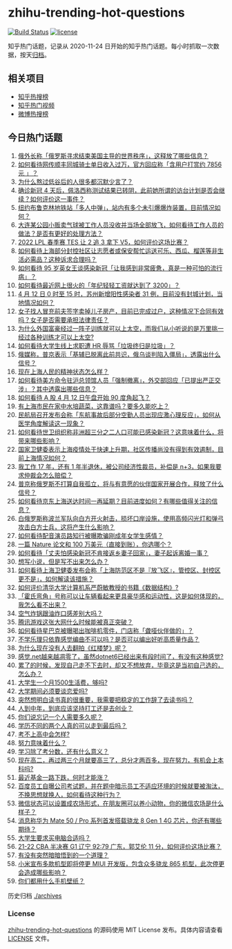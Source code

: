 # zhihu-trending-hot-questions

[![Build Status](https://github.com/justjavac/zhihu-trending-hot-questions/workflows/ci/badge.svg?branch=master)](https://github.com/justjavac/zhihu-trending-hot-questions/actions)
[![license](https://img.shields.io/github/license/justjavac/zhihu-trending-hot-questions)](https://github.com/justjavac/zhihu-trending-hot-questions/blob/master/LICENSE)

知乎热门话题，记录从 2020-11-24 日开始的知乎热门话题。每小时抓取一次数据，按天[归档](./archives)。

## 相关项目

- [知乎热搜榜](https://github.com/justjavac/zhihu-trending-top-search)
- [知乎热门视频](https://github.com/justjavac/zhihu-trending-hot-video)
- [微博热搜榜](https://github.com/justjavac/weibo-trending-hot-search)

## 今日热门话题

<!-- BEGIN -->
<!-- 最后更新时间 Wed Apr 13 2022 03:18:40 GMT+0800 (China Standard Time) -->

1. [俄外长称「俄罗斯寻求结束美国主导的世界秩序」，这释放了哪些信息？](https://www.zhihu.com/question/527455034)
1. [如何看待网传顺丰同城骑士单日收入过万，官方回应称「含用户打赏约 7856 元 」？](https://www.zhihu.com/question/527331781)
1. [为什么熬过低谷后的人很多都沉默少言了？](https://www.zhihu.com/question/521456695)
1. [确诊新冠 4 天后，佩洛西称测试结果已转阴，此前她所谓的访台计划是否会继续？如何评价这一事件？](https://www.zhihu.com/question/527449969)
1. [纽约布鲁克林地铁站「多人中弹」，站内有多个未引爆爆炸装置，目前情况如何？](https://www.zhihu.com/question/527561993)
1. [大连某公园小贩卖气球被工作人员没收并当场全部放飞，如何看待工作人员的做法？是否有更好的处理方法？](https://www.zhihu.com/question/527301206)
1. [2022 LPL 春季赛 TES 让 2 追 3 拿下 V5，如何评价这场比赛？](https://www.zhihu.com/question/527520342)
1. [如何看待上海部分封控社区让志愿者或保安帮忙运送可乐、西瓜、榴莲等非生活必需品？这种诉求合理吗？](https://www.zhihu.com/question/527447188)
1. [如何看待 95 岁英女王谈感染新冠「让我感到非常疲惫，真是一种可怕的流行病」？](https://www.zhihu.com/question/527314657)
1. [如何看待最近网上很火的「年纪轻轻工资就达到了 3200」？](https://www.zhihu.com/question/520535266)
1. [4 月 12 日 0 时至 15 时，苏州新增阳性感染者 31 例，目前没有封城计划，当地情况如何？](https://www.zhihu.com/question/527512560)
1. [女子找人冒充前夫签字卖掉儿子房产，目前已完成过户，这种情况下合同有效吗？女子是否需要承担法律责任？](https://www.zhihu.com/question/527445536)
1. [为什么外国富豪经过一阵子训练就可以上太空，而我们从小听说的是万里挑一经过各种训练才可以上太空?](https://www.zhihu.com/question/527114023)
1. [如何看待大学生线上求职遭 HR 辱骂「垃圾终归是垃圾」？](https://www.zhihu.com/question/527425063)
1. [俄媒称，普京表示「基辅已脱离此前共识，俄乌谈判陷入僵局」，透露出什么信号？](https://www.zhihu.com/question/527558909)
1. [现在上海人民的精神状态怎么样？](https://www.zhihu.com/question/526879542)
1. [如何看待美方命令驻沪总领馆人员「强制撤离」，外交部回应「已提出严正交涉」？其中透露出哪些信息？](https://www.zhihu.com/question/527498647)
1. [如何看待 A 股 4 月 12 日午盘开始 90 度角起飞？](https://www.zhihu.com/question/527479955)
1. [有上海市民在家中水培蔬菜，这靠谱吗？要多久能吃上？](https://www.zhihu.com/question/526887934)
1. [民航局召开发布会称「东航事故后部分空勤人员出现应激心理反应」，如何从医学角度解读这一现象？](https://www.zhihu.com/question/527296203)
1. [如何看待世卫组织称非洲超三分之二人口可能已感染新冠？这意味着什么，将带来哪些影响？](https://www.zhihu.com/question/526667520)
1. [国家卫健委表示上海疫情处于快速上升期，社区传播尚没有得到有效遏制，目前上海情况如何？](https://www.zhihu.com/question/527496021)
1. [我工作 17 年，还有 1 年半退休，被公司经济性裁员，补偿是 n+3，如果我要求仲裁会怎么赔偿？](https://www.zhihu.com/question/511779495)
1. [普京称俄罗斯不打算自我孤立，将与有意愿的伙伴国家开展合作，释放了什么信号？](https://www.zhihu.com/question/527519623)
1. [如何看待京东上海送达时间一再延期？目前进度如何？有哪些值得关注的信息？](https://www.zhihu.com/question/527466928)
1. [白俄罗斯称波兰军队向白方开火射击，损坏口岸设施，使用高频闪光灯和弹弓攻击白方士兵，这将产生什么影响？](https://www.zhihu.com/question/527439757)
1. [如何看待配音演员路知行被曝欺骗刚成年女学生感情？](https://www.zhihu.com/question/526928250)
1. [一篇 Nature 论文和 100 万美元（直接到账），你选哪个？](https://www.zhihu.com/question/452216513)
1. [如何看待「丈夫怕感染新冠不肯接返乡妻子回家」，妻子起诉离婚一事？](https://www.zhihu.com/question/527430486)
1. [想写小说，但是写不出来怎么办？](https://www.zhihu.com/question/510399128)
1. [如何看待上海卫健委发布会称「上海防范区不是『放飞区』，管控区、封控区更不是」，如何解读该措施？](https://www.zhihu.com/question/527484247)
1. [如何评价清华大学计算机系严蔚敏教授的书籍《数据结构》?](https://www.zhihu.com/question/266314173)
1. [「霍氏弯角」号称可以让车辆看起来更具豪华感和运动性，这是如何体现的，我怎么看不出来？](https://www.zhihu.com/question/524840062)
1. [空气炸锅跟油炸口感差别大吗？](https://www.zhihu.com/question/518502226)
1. [腾讯游戏这张大网什么时候能被真正突破？](https://www.zhihu.com/question/527251174)
1. [如何看待星巴克被曝喝出咖啡机零件，门店称「聋哑伙伴做的」？](https://www.zhihu.com/question/527461477)
1. [不学乐理只依靠感觉编曲不可以吗？是否可以编出好听高质量作品？](https://www.zhihu.com/question/526645335)
1. [为什么现在没有人去翻拍《红楼梦》呢？](https://www.zhihu.com/question/527140172)
1. [感觉.net越来越凋零了，虽然dotnet6已经出来有段时间了，有没有这种感觉?](https://www.zhihu.com/question/526980501)
1. [累了的时候，发现自己走不下去时，却又不想放弃，毕竟这是当初自己选的，怎么办？](https://www.zhihu.com/question/527463204)
1. [大学生一个月1500生活费，够吗?](https://www.zhihu.com/question/527345436)
1. [大学期间必须要谈恋爱吗?](https://www.zhihu.com/question/527434459)
1. [突然想明白读书真的很重要，我需要把稳定的工作辞了去读书吗？](https://www.zhihu.com/question/527490878)
1. [人到中年，到底应该坚持打工还是去创业？](https://www.zhihu.com/question/527394406)
1. [你们说忘记一个人需要多久呢？](https://www.zhihu.com/question/527278955)
1. [学历不同的两个人真的可以走到最后吗？](https://www.zhihu.com/question/527427364)
1. [考不上高中会怎样?](https://www.zhihu.com/question/526559060)
1. [努力意味着什么？](https://www.zhihu.com/question/527421927)
1. [学习除了考分数，还有什么意义？](https://www.zhihu.com/question/527445524)
1. [现在高二，再过两三个月就要高三了，总分才两百多，现在努力，有机会上本科吗?](https://www.zhihu.com/question/527446554)
1. [最近基金一路下跌，何时才能涨？](https://www.zhihu.com/question/526650226)
1. [百度员工自曝公司考试题，并在题中暗示员工不适应环境的时候就要被淘汰，不换思想就换人，如何看待这种行为？](https://www.zhihu.com/question/526488554)
1. [微信状态可以设置成农场形式，在朋友圈可以养小动物，你的微信农场是什么样子？](https://www.zhihu.com/question/527415557)
1. [消息称华为 Mate 50 / Pro 系列首发搭载骁龙 8 Gen 1 4G 芯片，你还有哪些期待？](https://www.zhihu.com/question/526559030)
1. [大学生要求买电脑合适吗？](https://www.zhihu.com/question/527428315)
1. [21-22 CBA 半决赛 G1 辽宁 92:79 广东，郭艾伦 11 分，如何评价这场比赛？](https://www.zhihu.com/question/527537762)
1. [有没有突然暗暗悟到的一个道理？](https://www.zhihu.com/question/513182850)
1. [小米宣布多款机型即将停更 MIUI 开发版，包含众多骁龙 865 机型，此次停更会造成哪些影响？](https://www.zhihu.com/question/526867949)
1. [你们都用什么手机壁纸？](https://www.zhihu.com/question/422047332)

<!-- END -->

历史归档 [./archives](./archives)

### License

[zhihu-trending-hot-questions](https://github.com/justjavac/zhihu-trending-hot-questions)
的源码使用 MIT License 发布。具体内容请查看 [LICENSE](./LICENSE) 文件。

